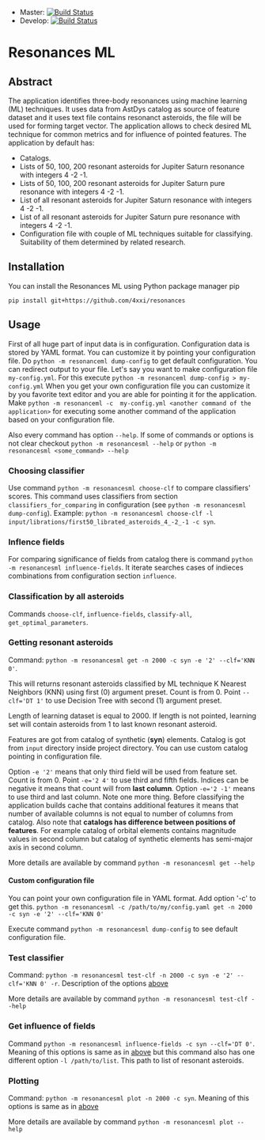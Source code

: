 * Master: [![Build Status](https://travis-ci.org/4xxi/resonances-ml.svg?branch=master)](https://travis-ci.org/4xxi/resonances)
* Develop: [![Build Status](https://travis-ci.org/4xxi/resonances-ml.svg?branch=develop)](https://travis-ci.org/4xxi/resonances)

# Resonances ML

## Abstract

The application identifies three-body resonances using machine learning (ML)
techniques. It uses data from AstDys catalog as source of feature
dataset and it uses text file contains resonanct asteroids, the file will be used for
forming target vector. The application allows to check desired ML technique for
common metrics and for influence of pointed features.
The application by default has:

* Catalogs.
* Lists of 50, 100, 200 resonant asteroids for Jupiter Saturn resonance with integers 4 -2 -1.
* Lists of 50, 100, 200 resonant asteroids for Jupiter Saturn pure resonance with integers 4 -2 -1.
* List of all resonant asteroids for Jupiter Saturn resonance with integers 4 -2 -1.
* List of all resonant asteroids for Jupiter Saturn pure resonance with integers 4 -2 -1.
* Configuration file with couple of ML techniques suitable for classifying.
  Suitability of them determined by related research.

## Installation

You can install the Resonances ML using Python package manager pip

`pip install git+https://github.com/4xxi/resonances`

## Usage

First of all huge part of input data is in configuration. Configuration data is
stored by YAML format.  You can customize it by pointing your configuration
file.  Do `python -m resonanceml dump-config` to get default configuration. You
can redirect output to your file.  Let's say you want to make configuration
file `my-config.yml`. For this execute `python -m resonanceml dump-config >
my-config.yml` When you get your own configuration file you can customize it by
you favorite text editor and you are able for pointing it for the application.
Make `python -m resonanceml -c  my-config.yml <another command of the
application>` for executing some another command of the application based on
your configuration file.

Also every command has option `--help`. If some of commands or options is not clear checkout `python -m resonancesml --help` or
`python -m resonancesml <some_command> --help`

### Choosing classifier

Use command `python -m resonancesml choose-clf` to compare classifiers' scores.
This command uses classifiers from section `classifiers_for_comparing` in
configuration (see `python -m resonancesml dump-config`).
Example: `python -m resonancesml choose-clf -l input/librations/first50_librated_asteroids_4_-2_-1 -c syn`.

### Inflence fields

For comparing significance of fields from catalog there is command `python -m
resonancesml influence-fields`. It iterate searches cases of indieces
combinations from configuration section `influence`.

### Classification by all asteroids

Commands `choose-clf`, `influence-fields`, `classify-all`, `get_optimal_parameters`.

### Getting resonant asteroids

Command: `python -m resonancesml get -n 2000 -c syn -e '2' --clf='KNN 0'`.

This will returns resonant asteroids classified by ML technique K Nearest
Neighbors (KNN) using first (0) argument preset. Count is from 0. Point
`--clf='DT 1'` to use Decision Tree with second (1) argument preset.

Length of learning dataset is equal to 2000. If length is not pointed, learning
set will contain asteroids from 1 to last known resonant asteroid.

Features are got from catalog of synthetic (**syn**) elements. Catalog is got from
`input` directory inside project directory. You can use custom catalog pointing in configuration file.

Option `-e '2'` means that only third field will be used from feature set.
Count is from 0. Point `-e='2 4'` to use third and fifth fields. Indices can be
negative it means that count will from **last column**. Option `-e='2 -1'` means to
use third and last column. Note one more thing. Before classifying the
application builds cache that contains additional features it means that number
of available columns is not equal to number of columns from catalog. Also note
that **catalogs has difference between positions of features**. For example catalog
of orbital elements contains magnitude values in second column but catalog of
synthetic elements has semi-major axis in second column.

More details are available by command `python -m resonancesml get --help`

#### Custom configuration file

You can point your own configuration file in YAML format. Add option '-c' to get this.
`python -m resonancesml -c /path/to/my/config.yaml get -n 2000 -c syn -e '2' --clf='KNN 0'`

Execute command `python -m resonancesml dump-config` to see default configuration file.

### Test classifier

Command: `python -m resonancesml test-clf -n 2000 -c syn -e '2' --clf='KNN 0' -r`.
Description of the options [above](#getting-resonant-asteroids)

More details are available by command `python -m resonancesml test-clf --help`

### Get influence of fields

Command `python -m resonancesml influence-fields -c syn --clf='DT 0'`. Meaning
of this options is same as in [above](#getting-resonant-asteroids) but this command
also has one different option `-l /path/to/list`. This path to list of resonant asteroids.

### Plotting

Command: `python -m resonancesml plot -n 2000 -c syn`. Meaning
of this options is same as in [above](#getting-resonant-asteroids)

More details are available by command `python -m resonancesml plot --help`
